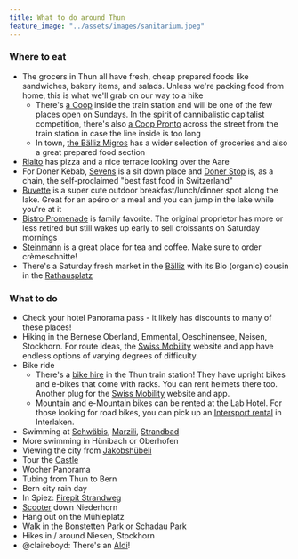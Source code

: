 ```yaml
---
title: What to do around Thun
feature_image: "../assets/images/sanitarium.jpeg"
---
```


### Where to eat
- The grocers in Thun all have fresh, cheap prepared foods like sandwiches, bakery items, and salads. Unless we're packing food from home, this is what we'll grab on our way to a hike
   - There's [a Coop](https://www.google.com/maps/place/Coop+Supermarkt+Thun+Bahnhof/@46.7550556,7.6280238,17z/data=!3m1!5s0x478fe623c69e7d11:0xf32105be4caec5bd!4m6!3m5!1s0x478fb2e89745650d:0x84caa4e7b6017ef5!8m2!3d46.7546275!4d7.6301552!16s%2Fg%2F11bxg04q6t) inside the train station and will be one of the few places open on Sundays. In the spirit of cannibalistic capitalist competition, there's also [a Coop Pronto](https://www.google.com/maps/place/Coop+Pronto+Shop+Thun+am+Bahnhof/@46.7550556,7.6280238,17z/data=!3m2!4b1!5s0x478fb2e8aa7ace5b:0x506385d28cba2719!4m6!3m5!1s0x478fb2e8a7a114d7:0x20c1c5bd9f290c6e!8m2!3d46.7550556!4d7.6305987!16s%2Fg%2F1td0xct9) across the street from the train station in case the line inside is too long
   - In town, [the Bälliz Migros](https://www.google.com/maps/place/Migros-Supermarkt+-+Thun+-+B%C3%A4lliz/@46.7601061,7.6241355,17z/data=!3m1!4b1!4m6!3m5!1s0x478fb2ddf98174ef:0x68cf6fd603f4e023!8m2!3d46.7601061!4d7.6267104!16s%2Fg%2F11h1365sv) has a wider selection of groceries and also a great prepared food section
- [Rialto](https://www.google.com/maps/place/Rialto/@46.7569696,7.6280292,17z/data=!3m1!4b1!4m6!3m5!1s0x478fb2e642584da7:0x49af1ebaba01f7f5!8m2!3d46.756966!4d7.6306095!16s%2Fg%2F1tfphqmb?entry=ttu) has pizza and a nice terrace looking over the Aare
- For Doner Kebab, [Sevens](https://www.google.com/maps/place/Sevens+Restaurant+Bar+Take+Away/@46.7553066,7.6283117,17z/data=!3m1!4b1!4m6!3m5!1s0x478fb33ecea38575:0x8c9e8fd9a3611a3f!8m2!3d46.755303!4d7.630892!16s%2Fg%2F11h5_vk4t9?entry=ttu) is a sit down place and [Doner Stop](https://www.google.com/maps/place/D%C3%B6ner+Stop+Thun/@46.7569069,7.627898,17z/data=!3m1!4b1!4m6!3m5!1s0x478fb2e6418f2921:0x946c081ed330a36c!8m2!3d46.7569033!4d7.6304783!16s%2Fg%2F11gcqf2pft?entry=ttu) is, as a chain, the self-proclaimed "best fast food in Switzerland"
- [Buvette](https://www.buvetteamsee.ch/en) is a super cute outdoor breakfast/lunch/dinner spot along the lake. Great for an apéro or a meal and you can jump in the lake while you're at it
- [Bistro Promenade](https://www.google.com/maps/place/Bistro+Promenade/@46.7540232,7.6341101,17z/data=!3m1!4b1!4m6!3m5!1s0x478fb2efe68a76bf:0x6213a54da3203e9a!8m2!3d46.7540232!4d7.636685!16s%2Fg%2F11cm39mx8z) is family favorite. The original proprietor has more or less retired but still wakes up early to sell croissants on Saturday mornings
- [Steinmann](https://www.google.com/maps/place/Steinmann/@46.7584685,7.6250335,17z/data=!3m1!4b1!4m6!3m5!1s0x478fb2e771271eb7:0x30dd3e1a3451dfc5!8m2!3d46.7584685!4d7.6276084!16s%2Fg%2F1tlzz2b0) is a great place for tea and coffee. Make sure to order crèmeschnitte!
- There's a Saturday fresh market in the [Bälliz](https://www.google.com/maps/place/B%C3%A4lliz,+3600+Thun,+Switzerland/@46.7574719,7.629063,19.88z/data=!4m6!3m5!1s0x478fb2e77283299f:0x6c5c5cdd125eb8cd!8m2!3d46.7588007!4d7.6278975!16s%2Fg%2F1v9l9pp8) with its Bio (organic) cousin in the [Rathausplatz](https://www.google.com/maps/place/Rathausplatz/@46.7595643,7.6285139,19z/data=!3m1!4b1!4m6!3m5!1s0x478fb2e738596bd3:0x5c97b3e10608aa0d!8m2!3d46.7595643!4d7.6285139!16s%2Fg%2F11bzt4pmgr)

### What to do
- Check your hotel Panorama pass - it likely has discounts to many of these places!
- Hiking in the Bernese Oberland, Emmental, Oeschinensee, Neisen, Stockhorn. For route ideas, the [Swiss Mobility](https://schweizmobil.ch/en/hiking-in-switzerland) website and app have endless options of varying degrees of difficulty.
- Bike ride 
  - There's a [bike hire](https://www.rentabike.ch/home) in the Thun train station! They have upright bikes and e-bikes that come with racks. You can rent helmets there too. Another plug for the [Swiss Mobility](https://schweizmobil.ch/en/cycling-in-switzerland) website and app.
  - Mountain and e-Mountain bikes can be rented at the Lab Hotel. For those looking for road bikes, you can pick up an [Intersport rental](https://www.intersportrent.com/en) in Interlaken.
- Swimming at [Schwäbis](https://www.thun.ch/sport/53414), [Marzili](https://www.myswitzerland.com/en-us/experiences/marzili-lido/), [Strandbad](https://www.thun.ch/sport/53411)
- More swimming in Hünibach or Oberhofen
- Viewing the city from [Jakobshübeli](https://www.interlaken.ch/en/experiences/poi/jakobshuebeli)
- Tour the [Castle](https://schlossthun.ch/en/)
- Wocher Panorama
- Tubing from Thun to Bern
- Bern city rain day
- In Spiez: [Firepit Strandweg](https://www.spiez.com/en/poi/firepit-strandweg)
- [Scooter](https://www.niederhorn.ch/en/activities/scooter-bike) down Niederhorn
- Hang out on the Mühleplatz
- Walk in the Bonstetten Park or Schadau Park
- Hikes in / around Niesen, Stockhorn
- @claireboyd: There's an [Aldi](https://search.ch/tel/thun/frutigenstrasse-46c/aldi-thun)!